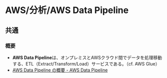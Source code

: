 # AWS/分析/AWS Data Pipeline

## 共通

### 概要

- **AWS Data Pipeline**は、オンプレミスとAWSクラウド間でデータを処理移動する、ETL（Extract/Transform/Load）サービスである。（cf. AWS Glue）
- [AWS Data Pipeline の概要 - AWS Data Pipeline](https://docs.aws.amazon.com/ja_jp/datapipeline/latest/DeveloperGuide/what-is-datapipeline.html)
